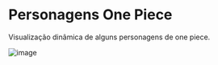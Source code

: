 # Personagens One Piece

Visualização dinâmica de alguns personagens de one piece.

![image](https://github.com/Luidyenrico/one-piece/assets/80763934/46f998c0-b6be-4052-97fb-28cd81caa1c5)



